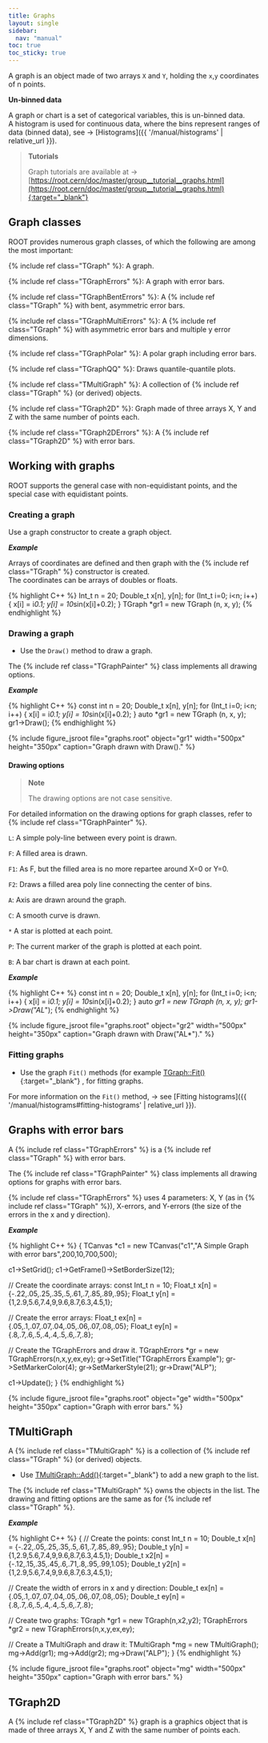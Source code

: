 ```yaml
---
title: Graphs
layout: single
sidebar:
  nav: "manual"
toc: true
toc_sticky: true
---
```

A graph is an object made of two arrays `X` and `Y`, holding the `x`,`y` coordinates of n points.

**Un-binned data**

A graph or chart is a set of categorical variables, this is un-binned data.<br>
A histogram is used for continuous data, where the bins represent ranges of data (binned data), see → [Histograms]({{ '/manual/histograms' | relative_url }}).

> **Tutorials**
>
> Graph tutorials are available at → [https://root.cern/doc/master/group__tutorial__graphs.html](https://root.cern/doc/master/group__tutorial__graphs.html){:target="_blank"}

## Graph classes

ROOT provides numerous graph classes, of which the following are among the most important:

{% include ref class="TGraph" %}: A graph.

{% include ref class="TGraphErrors" %}: A graph with error bars.


{% include ref class="TGraphBentErrors" %}: A {% include ref class="TGraph" %} with bent, asymmetric error bars.

{% include ref class="TGraphMultiErrors" %}: A {% include ref class="TGraph" %} with asymmetric error bars and multiple y error dimensions.

{% include ref class="TGraphPolar" %}: A polar graph including error bars.

{% include ref class="TGraphQQ" %}: Draws quantile-quantile plots.

{% include ref class="TMultiGraph" %}: A collection of {% include ref class="TGraph" %} (or derived) objects.

{% include ref class="TGraph2D" %}: Graph made of three arrays X, Y and Z with the same number of points each.

{% include ref class="TGraph2DErrors" %}: A {% include ref class="TGraph2D" %} with error bars.

## Working with graphs

ROOT supports the general case with non-equidistant points, and the special case with equidistant points.

### Creating a graph

Use a graph constructor to create a graph object.

_**Example**_

Arrays of coordinates are defined and then graph with the {% include ref class="TGraph" %} constructor is created.<br>
The coordinates can be arrays of doubles or floats.

{% highlight C++ %}
   Int_t n = 20;
   Double_t x[n], y[n];
   for (Int_t i=0; i<n; i++) {
      x[i] = i*0.1;
      y[i] = 10*sin(x[i]+0.2);
   }
   TGraph *gr1 = new TGraph (n, x, y);
{% endhighlight %}

### Drawing a graph

- Use the `Draw()` method to draw a graph.

The {% include ref class="TGraphPainter" %} class implements all drawing options.

_**Example**_

{% highlight C++ %}
   const int n = 20;
   Double_t x[n], y[n];
   for (Int_t i=0; i<n; i++) {
      x[i] = i*0.1;
      y[i] = 10*sin(x[i]+0.2);
   }
   auto *gr1 = new TGraph (n, x, y);
   gr1->Draw();
{% endhighlight %}

{% include figure_jsroot
   file="graphs.root" object="gr1" width="500px" height="350px"
   caption="Graph drawn with Draw()."
%}


#### Drawing options

> **Note**
>
> The drawing options are not case sensitive.

For detailed information on the drawing options for graph classes, refer to {% include ref class="TGraphPainter" %}.

`L`: A simple poly-line between every point is drawn.

`F`: A filled area is drawn.

`F1`: As F, but the filled area is no more repartee around X=0 or Y=0.

`F2`: Draws a filled area poly line connecting the center of bins.

`A`: Axis are drawn around the graph.

`C`: A smooth curve is drawn.

`*` A star is plotted at each point.

`P`: The current marker of the graph is plotted at each point.

`B`: A bar chart is drawn at each point.

_**Example**_

{% highlight C++ %}
   const int n = 20;
   Double_t x[n], y[n];
   for (Int_t i=0; i<n; i++) {
      x[i] = i*0.1;
      y[i] = 10*sin(x[i]+0.2);
   }
   auto *gr1 = new TGraph (n, x, y);
   gr1->Draw("AL*");
{% endhighlight %}

{% include figure_jsroot
   file="graphs.root" object="gr2" width="500px" height="350px"
   caption="Graph drawn with Draw(\"AL\*\")."
%}

### Fitting graphs

- Use the graph `Fit()` methods (for example [TGraph::Fit()](https://root.cern/doc/master/classTGraph.html#a61269bcd47a57296f0f1d57ceff8feeb){:target="_blank"}
, for fitting graphs.

For more information on the `Fit()` method, → see [Fitting histograms]({{ '/manual/histograms#fitting-histograms' | relative_url }}).

## Graphs with error bars

A {% include ref class="TGraphErrors" %} is a {% include ref class="TGraph" %} with error bars.

The {% include ref class="TGraphPainter" %} class implements all drawing options for graphs with error bars.

{% include ref class="TGraphErrors" %} uses 4 parameters: X, Y (as in {% include ref class="TGraph" %}), X-errors, and Y-errors (the size of the errors in the x and y direction).

_**Example**_

{% highlight C++ %}
{
   TCanvas *c1 = new TCanvas("c1","A Simple Graph with error bars",200,10,700,500);

   c1->SetGrid();
   c1->GetFrame()->SetBorderSize(12);

// Create the coordinate arrays:
   const Int_t n = 10;
   Float_t x[n] = {-.22,.05,.25,.35,.5,.61,.7,.85,.89,.95};
   Float_t y[n] = {1,2.9,5.6,7.4,9,9.6,8.7,6.3,4.5,1};

// Create the error arrays:
   Float_t ex[n] = {.05,.1,.07,.07,.04,.05,.06,.07,.08,.05};
   Float_t ey[n] = {.8,.7,.6,.5,.4,.4,.5,.6,.7,.8};

// Create the TGraphErrors and draw it.
   TGraphErrors *gr = new TGraphErrors(n,x,y,ex,ey);
   gr->SetTitle("TGraphErrors Example");
   gr->SetMarkerColor(4);
   gr->SetMarkerStyle(21);
   gr->Draw("ALP");

   c1->Update();
}
{% endhighlight %}

{% include figure_jsroot
   file="graphs.root" object="ge" width="500px" height="350px"
   caption="Graph with error bars."
%}

## TMultiGraph ##

A {% include ref class="TMultiGraph" %} is a collection of {% include ref class="TGraph" %} (or derived) objects.

- Use [TMultiGraph::Add()](https://root.cern/doc/master/classTMultiGraph.html#a2e3c69dd70582da81cf1e32414cc5e2d){:target="_blank"} to add a new graph to the list.

The {% include ref class="TMultiGraph" %} owns the objects in the list. The drawing and fitting options are the same as for {% include ref class="TGraph" %}.

_**Example**_

{% highlight C++ %}
{
// Create the points:
   const Int_t n = 10;
   Double_t x[n] = {-.22,.05,.25,.35,.5,.61,.7,.85,.89,.95};
   Double_t y[n] = {1,2.9,5.6,7.4,9,9.6,8.7,6.3,4.5,1};
   Double_t x2[n] = {-.12,.15,.35,.45,.6,.71,.8,.95,.99,1.05};
   Double_t y2[n] = {1,2.9,5.6,7.4,9,9.6,8.7,6.3,4.5,1};

// Create the width of errors in x and y direction:
   Double_t ex[n] = {.05,.1,.07,.07,.04,.05,.06,.07,.08,.05};
   Double_t ey[n] = {.8,.7,.6,.5,.4,.4,.5,.6,.7,.8};

// Create two graphs:
   TGraph *gr1 = new TGraph(n,x2,y2);
   TGraphErrors *gr2 = new TGraphErrors(n,x,y,ex,ey);

// Create a TMultiGraph and draw it:
   TMultiGraph *mg = new TMultiGraph();
   mg->Add(gr1);
   mg->Add(gr2);
   mg->Draw("ALP");
 }
{% endhighlight %}

{% include figure_jsroot
   file="graphs.root" object="mg" width="500px" height="350px"
   caption="Graph with error bars."
%}

## TGraph2D ##

A {% include ref class="TGraph2D" %} graph is a graphics object that is made of three arrays X, Y and Z with the same number of points each.
